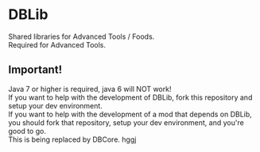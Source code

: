 DBLib
=====

Shared libraries for Advanced Tools / Foods.<br>
Required for Advanced Tools.


<h2>Important!</h2>
Java 7 or higher is required, java 6 will NOT work!<br>
If you want to help with the development of DBLib, fork this repository and setup your dev environment.<br>
If you want to help with the development of a mod that depends on DBLib, you should fork that repository, setup your dev environment, and you're good to go.<br>
This is being replaced by DBCore.
hggj